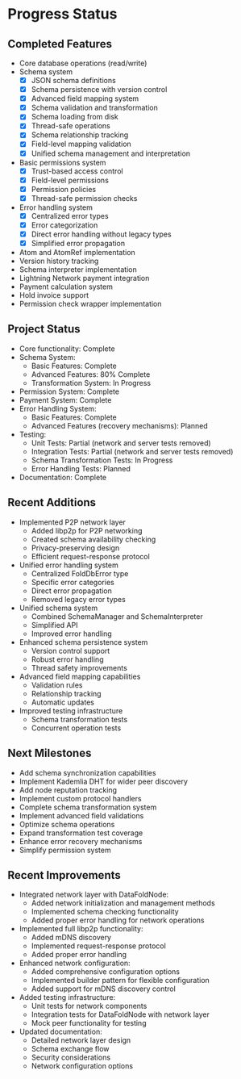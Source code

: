 # Progress Status

## Completed Features
- Core database operations (read/write)
- Schema system
  - [x] JSON schema definitions
  - [x] Schema persistence with version control
  - [x] Advanced field mapping system
  - [x] Schema validation and transformation
  - [x] Schema loading from disk
  - [x] Thread-safe operations
  - [x] Schema relationship tracking
  - [x] Field-level mapping validation
  - [x] Unified schema management and interpretation
- Basic permissions system
  - [x] Trust-based access control
  - [x] Field-level permissions
  - [x] Permission policies
  - [x] Thread-safe permission checks
- Error handling system
  - [x] Centralized error types
  - [x] Error categorization
  - [x] Direct error handling without legacy types
  - [x] Simplified error propagation
- Atom and AtomRef implementation
- Version history tracking
- Schema interpreter implementation
- Lightning Network payment integration
- Payment calculation system
- Hold invoice support
- Permission check wrapper implementation

## Project Status
- Core functionality: Complete
- Schema System: 
  - Basic Features: Complete
  - Advanced Features: 80% Complete
  - Transformation System: In Progress
- Permission System: Complete
- Payment System: Complete
- Error Handling System:
  - Basic Features: Complete
  - Advanced Features (recovery mechanisms): Planned
- Testing: 
  - Unit Tests: Partial (network and server tests removed)
  - Integration Tests: Partial (network and server tests removed)
  - Schema Transformation Tests: In Progress
  - Error Handling Tests: Planned
- Documentation: Complete

## Recent Additions
- Implemented P2P network layer
  - Added libp2p for P2P networking
  - Created schema availability checking
  - Privacy-preserving design
  - Efficient request-response protocol
- Unified error handling system
  - Centralized FoldDbError type
  - Specific error categories
  - Direct error propagation
  - Removed legacy error types
- Unified schema system
  - Combined SchemaManager and SchemaInterpreter
  - Simplified API
  - Improved error handling
- Enhanced schema persistence system
  - Version control support
  - Robust error handling
  - Thread safety improvements
- Advanced field mapping capabilities
  - Validation rules
  - Relationship tracking
  - Automatic updates
- Improved testing infrastructure
  - Schema transformation tests
  - Concurrent operation tests

## Next Milestones
- Add schema synchronization capabilities
- Implement Kademlia DHT for wider peer discovery
- Add node reputation tracking
- Implement custom protocol handlers
- Complete schema transformation system
- Implement advanced field validations
- Optimize schema operations
- Expand transformation test coverage
- Enhance error recovery mechanisms
- Simplify permission system

## Recent Improvements
- Integrated network layer with DataFoldNode:
  - Added network initialization and management methods
  - Implemented schema checking functionality
  - Added proper error handling for network operations
- Implemented full libp2p functionality:
  - Added mDNS discovery
  - Implemented request-response protocol
  - Added proper error handling
- Enhanced network configuration:
  - Added comprehensive configuration options
  - Implemented builder pattern for flexible configuration
  - Added support for mDNS discovery control
- Added testing infrastructure:
  - Unit tests for network components
  - Integration tests for DataFoldNode with network layer
  - Mock peer functionality for testing
- Updated documentation:
  - Detailed network layer design
  - Schema exchange flow
  - Security considerations
  - Network configuration options
